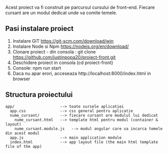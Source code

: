 Acest proiect va fi construit pe parcursul cursului de front-end. Fiecare cursant are un modul dedicat unde va comite temele.

## Pasi instalare proiect

1. Instalare GIT https://git-scm.com/download/win
2. Instalare Node si Npm https://nodejs.org/en/download/
2. Clonare proiect - din consola : git clone https://github.com/justinpopa20/proiect-front.git
3. Deschidere proiect in consola (cd proiect-front)
4. Console: npm run start
5. Daca nu apar erori, acceseaza http://localhost:8000/index.html in browser

## Structura proiectului

```
app/                    --> toate sursele aplicatiei
  app.css               --> css general pentru aplicatie
  nume_cursant/         --> fiecare cursant are modulul lui dedicat
    nume_cursant.html   --> template html pentru modul (container & layout)
    nume_cursant.module.js   --> modul angular care va incarca temele din acest modul
  app.js                --> main application module
  index.html            --> app layout file (the main html template file of the app)

